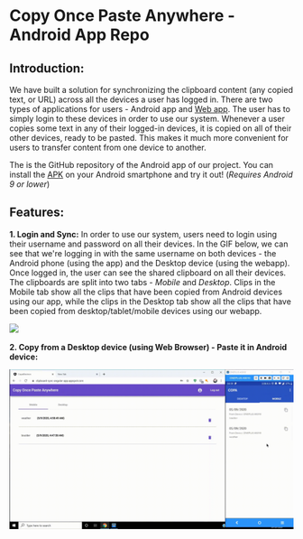 # Copy Once Paste Anywhere - Android App Repo

## Introduction:

We have built a solution for synchronizing the clipboard content (any copied text, or URL) across all the devices a user has logged in. There are two types of applications for users - Android app and [Web app](https://clipboard-sync-angular-app.appspot.com/). The user has to simply login to these devices in order to use our system. Whenever a user copies some text in any of their logged-in devices, it is copied on all of their other devices, ready to be pasted. This makes it much more convenient for users to transfer content from one device to another.

The is the GitHub repository of the Android app of our project. You can install the [APK](https://github.com/OOAD-Semester-Project/android-app/raw/master/base.apk) on your Android smartphone and try it out! (*Requires Android 9 or lower*)

## Features:

**1. Login and Sync:** In order to use our system, users need to login using their username and password on all their devices. In the GIF below, we can see that we're logging in with the same username on both devices - the Android phone (using the app) and the Desktop device (using the webapp). Once logged in, the user can see the shared clipboard on all their devices. The clipboards are split into two tabs - _Mobile_ and _Desktop_. Clips in the Mobile tab show all the clips that have been copied from Android devices using our app, while the clips in the Desktop tab show all the clips that have been copied from desktop/tablet/mobile devices using our webapp.

![](https://github.com/OOAD-Semester-Project/android-app/blob/master/media/Login-and-sync.gif)

**2. Copy from a Desktop device (using Web Browser) - Paste it in Android device:**

![](https://github.com/OOAD-Semester-Project/android-app/blob/master/media/Desktop-to-Android-copy-final.gif)
